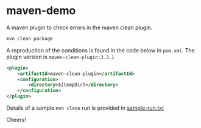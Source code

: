 # maven-demo

A maven plugin to check errors in the maven clean plugin.

```bash
mvn clean package
```

A reproduction of the conditions is found in the code below in `pom.xml`.
The plugin version is `maven-clean-plugin:3.3.1`

```xml
<plugin>
    <artifactId>maven-clean-plugin</artifactId>
    <configuration>
        <directory>${tempDir}</directory>
    </configuration>
</plugin>
```

Details of a sample `mvn clean` run is provided in [sample-run.txt](./sample-run.txt)

Cheers!
